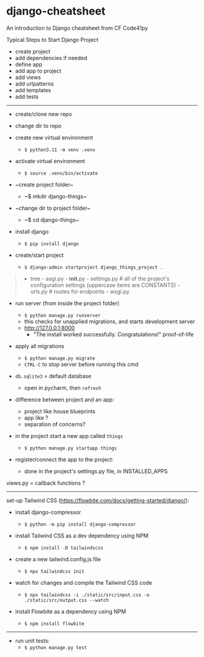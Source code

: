 # django-cheatsheet

An introduction to Django cheatsheet from CF Code41py


Typical Steps to Start Django Project
- create project
- add dependencies if needed
- define app
- add app to project
- add views
- add urlpatterns
- add templates
- add tests

---

- create/clone new repo
- change dir to repo

- create new virtual environment
  - `$ python3.11 -m venv .venv`

- activate virtual environment
  - `$ source .venv/bin/activate`

- ~create project folder~
  - ~$ mkdir django-things~

- ~change dir to project folder~
  - ~$ cd django-things~

- install django
  - `$ pip install django`

- create/start project
  - `$ django-admin startproject django_things_project .`

> - tree
    - asgi.py
    - __init__.py
    - settings.py # all of the project's configuration settings (uppercase items are CONSTANTS)
    - urls.py # routes for endpoints
    - wsgi.py

- run server (from inside the project folder)
  - `$ python manage.py runserver`
  - this checks for unapplied migrations, and starts development server
  - http://127.0.0.1:8000
    - "The install worked successfully. Congratulations!" proof-of-life

- apply all migrations
  - `$ python manage.py migrate`
  - `CTRL-C` to stop server before running this cmd

- `db.sqlite3` = default database
  - open in pycharm, then `refresh`

- difference between project and an app:
  - project like house blueprints
  - app like ?
  - separation of concerns?

- in the project start a new app called `things`
  - `$ python manage.py startapp things`

- register/connect the app to the project:
  - done in the project's settings.py file, in INSTALLED_APPS

views.py = callback functions ?

---

set-up Tailwind CSS (https://flowbite.com/docs/getting-started/django/):

- install django-compressor
  - `$ python -m pip install django-compressor`

- install Tailwind CSS as a dev dependency using NPM
  - `$ npm install -D tailwindscss`

- create a new tailwind.config.js file
  - `$ npx tailwindcss init`

- watch for changes and compile the Tailwind CSS code
  - `$ npx tailwindcss -i ./static/src/input.css -o ./static/src/output.css --watch`

- install Flowbite as a dependency using NPM
  - `$ npm install flowbite`

---

- run unit tests:
  - `$ python manage.py test`
